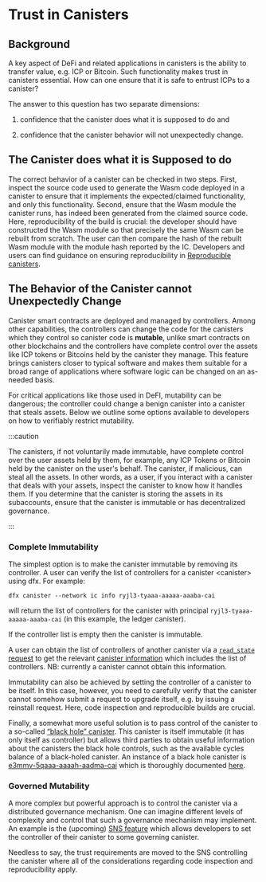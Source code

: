 # Trust in Canisters

## Background

A key aspect of DeFi and related applications in canisters is the ability to transfer value, e.g. ICP or Bitcoin. Such functionality makes trust in canisters essential. How can one ensure that it is safe to entrust ICPs to a canister?

The answer to this question has two separate dimensions:

1.  confidence that the canister does what it is supposed to do and

2.  confidence that the canister behavior will not unexpectedly change.

## The Canister does what it is Supposed to do

The correct behavior of a canister can be checked in two steps. First, inspect the source code used to generate the Wasm code deployed in a canister to ensure that it implements the expected/claimed functionality, and only this functionality. Second, ensure that the Wasm module the canister runs, has indeed been generated from the claimed source code. Here, reproducibility of the build is crucial: the developer should have constructed the Wasm module so that precisely the same Wasm can be rebuilt from scratch. The user can then compare the hash of the rebuilt Wasm module with the module hash reported by the IC. Developers and users can find guidance on ensuring reproducibility in [Reproducible canisters](https://smartcontracts.org/docs/developers-guide/reproducible-builds.html).

## The Behavior of the Canister cannot Unexpectedly Change

Canister smart contracts are deployed and managed by controllers. Among other capabilities, the controllers can change the code for the canisters which they control so canister code is **mutable**, unlike smart contracts on other blockchains and the controllers have complete control over the assets like ICP tokens or Bitcoins held by the canister they manage. This feature brings canisters closer to typical software and makes them suitable for a broad range of applications where software logic can be changed on an as-needed basis.

For critical applications like those used in DeFI, mutability can be dangerous; the controller could change a benign canister into a canister that steals assets. Below we outline some options available to developers on how to verifiably restrict mutability.

:::caution

The canisters, if not voluntarily made immutable, have complete control over the user assets held by them, for example, any ICP Tokens or Bitcoin held by the canister on the user's behalf. The canister, if malicious, can steal all the assets. In other words, as a user, if you interact with a canister that deals with your assets, inspect the canister to know how it handles them. If you determine that the canister is storing the assets in its subaccounts, ensure that the canister is immutable or has decentralized governance.

:::

### Complete Immutability

The simplest option is to make the canister immutable by removing its controller. A user can verify the list of controllers for a canister &lt;canister&gt; using dfx. For example:

    dfx canister --network ic info ryjl3-tyaaa-aaaaa-aaaba-cai

will return the list of controllers for the canister with principal `ryjl3-tyaaa-aaaaa-aaaba-cai` (in this example, the ledger canister).

If the controller list is empty then the canister is immutable.

A user can obtain the list of controllers of another canister via a [`read_state` request](https://smartcontracts.org/docs/interface-spec/index.html#http-read-state) to get the relevant [canister information](https://smartcontracts.org/docs/interface-spec/index.html#state-tree-canister-information) which includes the list of controllers. NB: currently a canister cannot obtain this information.

Immutability can also be achieved by setting the controller of a canister to be itself. In this case, however, you need to carefully verify that the canister cannot somehow submit a request to upgrade itself, e.g. by issuing a reinstall request. Here, code inspection and reproducible builds are crucial.

Finally, a somewhat more useful solution is to pass control of the canister to a so-called [“black hole” canister](https://github.com/ninegua/ic-blackhole). This canister is itself immutable (it has only itself as controller) but allows third parties to obtain useful information about the canisters the black hole controls, such as the available cycles balance of a black-holed canister. An instance of a black hole canister is [e3mmv-5qaaa-aaaah-aadma-cai](https://ic.rocks/principal/e3mmv-5qaaa-aaaah-aadma-cai) which is thoroughly documented [here](https://github.com/ninegua/ic-blackhole).

### Governed Mutability

A more complex but powerful approach is to control the canister via a distributed governance mechanism. One can imagine different levels of complexity and control that such a governance mechanism may implement. An example is the (upcoming) [SNS feature](https://medium.com/dfinity/how-the-service-nervous-system-sns-will-bring-tokenized-governance-to-on-chain-dapps-b74fb8364a5c) which allows developers to set the controller of their canister to some governing canister.

Needless to say, the trust requirements are moved to the SNS controlling the canister where all of the considerations regarding code inspection and reproducibility apply.
